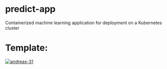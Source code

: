 # predict-app
Containerized machine learning application for deployment on a Kubernetes cluster

# Template:
[![andreas-31](https://circleci.com/gh/andreas-31/predict-app.svg?style=svg)](https://app.circleci.com/pipelines/github/andreas-31/predict-app)
